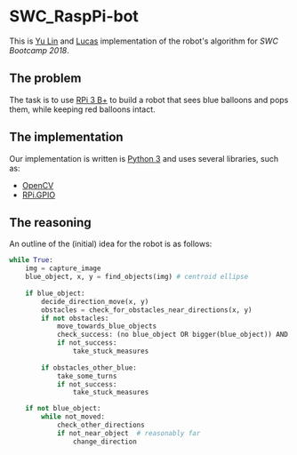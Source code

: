 # SWC_RaspPi-bot

This is [Yu Lin](https://github.com/yulint/) and [Lucas](https://github.com/lssimoes) implementation of the robot's algorithm for _SWC Bootcamp 2018_.

## The problem

The task is to use [RPi 3 B+](https://www.raspberrypi.org/products/raspberry-pi-3-model-b-plus/) to build a robot that sees blue balloons and pops them, while keeping red balloons intact. 

## The implementation

Our implementation is written is [Python 3](https://www.python.org/) and uses several libraries, such as:

- [OpenCV](https://docs.opencv.org/3.4.3/)
- [RPi.GPIO](https://sourceforge.net/projects/raspberry-gpio-python/)

## The reasoning

An outline of the (initial) idea for the robot is as follows:

```python
while True:
    img = capture_image
    blue_object, x, y = find_objects(img) # centroid ellipse
    
    if blue_object:
        decide_direction_move(x, y)
        obstacles = check_for_obstacles_near_directions(x, y)
        if not obstacles:
            move_towards_blue_objects
            check_success: (no blue_object OR bigger(blue_object)) AND image_changed
            if not_success:
                take_stuck_measures
    
        if obstacles_other_blue:
            take_some_turns
            if not_success:
                take_stuck_measures

    if not blue_object:
        while not_moved:
            check_other_directions
            if not_near_object  # reasonably far
                change_direction

```
